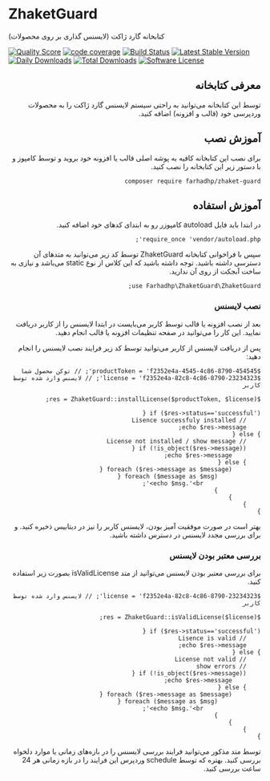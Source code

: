 # ZhaketGuard
کتابخانه گارد ژاکت (لایسنس گذاری بر روی محصولات)

<a href="https://scrutinizer-ci.com/g/farhadhp/zhaket-guard"><img src="https://img.shields.io/scrutinizer/g/farhadhp/zhaket-guard.svg?style=round-square" alt="Quality Score"></img></a>
[![code coverage](https://codecov.io/gh/farhadhp/zhaket-guard/branch/master/graph/badge.svg)](https://codecov.io/gh/farhadhp/zhaket-guard)
[![Build Status](https://travis-ci.org/farhadhp/zhaket-guard.svg?branch=master)](https://travis-ci.org/farhadhp/zhaket-guard)
[![Latest Stable Version](https://poser.pugx.org/farhadhp/zhaket-guard/v/stable)](https://packagist.org/packages/farhadhp/zhaket-guard)
[![Daily Downloads](https://poser.pugx.org/farhadhp/zhaket-guard/d/daily)](https://packagist.org/packages/farhadhp/zhaket-guard)
[![Total Downloads](https://poser.pugx.org/farhadhp/zhaket-guard/downloads)](https://packagist.org/packages/farhadhp/zhaket-guard)
[![Software License](https://img.shields.io/badge/license-MIT-blue.svg?style=round-square)](LICENSE.md)

<div dir="rtl">

## معرفی کتابخانه 
توسط این کتابخانه می‌توانید به راحتی سیستم لایسنس گارد ژاکت را به محصولات وردپرسی خود (قالب و افزونه) اضافه کنید.

## آموزش نصب 
برای نصب این کتابخانه کافیه به پوشه اصلی قالب یا افزونه خود بروید و توسط کامپوز و با دستور زیر این کتابخانه را نصب کنید.

```
composer require farhadhp/zhaket-guard
```

## آموزش استفاده 
در ابتدا باید فایل autoload کامپوزر رو به ابتدای کدهای خود اضافه کنید.

```
require_once 'vendor/autoload.php';
```

سپس با فراخوانی کتابخانه ZhaketGuard توسط کد زیر می‌توانید به متدهای آن دسترسی داشته باشید. توجه داشته باشید که این کلاس از نوع static می‌باشد و نیازی به ساخت آبجکت از روی آن ندارید.
 
```
use Farhadhp\ZhaketGuard\ZhaketGuard;
```

### نصب لایسنس
بعد از نصب افزونه یا قالب توسط کاربر می‌بایست در ابتدا لایسنس را از کاربر دریافت نمایید. این کار را می‌توانید در صفحه تنظیمات افزونه یا قالب انجام دهید.

پس از دریافت لایسنس از کاربر می‌توانید توسط کد زیر فرایند نصب لایسنس را انجام دهید:

```
$productToken = 'f2352e4a-4545-4c86-8790-454545'; // توکن محصول شما
$license = 'f2352e4a-82c8-4c86-8790-23234323'; // لایسنس وارد شده توسط کاربر

$res = ZhaketGuard::installLicense($productToken, $license);

if ($res->status=='successful') {
    // Lisence successfuly installed
    echo $res->message;
} else {
    // License not installed / show message
    if (!is_object($res->message)) {
        echo $res->message;
    } else {
        foreach ($res->message as $message) {
            foreach ($message as $msg) {
                echo $msg.'<br>';
            }
        }
    }
}
```
بهتر است در صورت موفقیت آمیز بودن، لایسنس کاربر را نیز در دیتابیس ذخیره کنید. و برای بررسی مجدد لایسنس در دسترس داشته باشید.

### بررسی معتبر بودن لایسنس 

برای بررسی معتبر بودن لایسنس می‌توانید از متد isValidLicense بصورت زیر استفاده کنید.

```
$license = 'f2352e4a-82c8-4c86-8790-23234323'; // لایسنس وارد شده توسط کاربر

$res = ZhaketGuard::isValidLicense($license);

if ($res->status=='successful') {
    // Lisence is valid
    echo $res->message;
} else {
    // License not valid
    // show errors
    if (!is_object($res->message)) {
        echo $res->message;
    } else {
        foreach ($res->message as $message) {
            foreach ($message as $msg) {
                echo $msg.'<br>';
            }
        }
    }
}
```
توسط متد مذکور می‌توانید فرایند بررسی لایسنس را در بازه‌های زمانی یا موارد دلخواه بررسی کنید. بهتره که توسط schedule وردپرس این فرایند را در بازه زمانی هر 24 ساعت بررسی کنید.





</div>